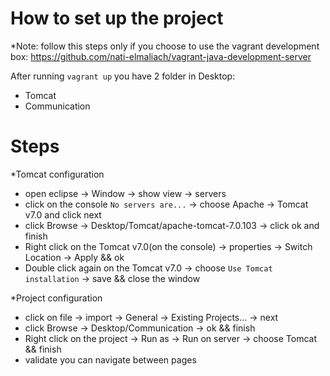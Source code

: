 # How to set up the project

*Note: follow this steps only if you choose to use the vagrant development box: https://github.com/nati-elmaliach/vagrant-java-development-server

After running `vagrant up` you have 2 folder in Desktop: 
- Tomcat
- Communication

# Steps

*Tomcat configuration
- open eclipse -> Window -> show view -> servers
- click on the console `No servers are...` -> choose Apache -> Tomcat v7.0 and click next
- click Browse -> Desktop/Tomcat/apache-tomcat-7.0.103 -> click ok and finish
- Right click on the Tomcat v7.0(on the console) -> properties -> Switch Location -> Apply && ok  
- Double click again on the Tomcat v7.0 -> choose `Use Tomcat installation` -> save && close the window

*Project configuration
- click on file -> import -> General -> Existing Projects... -> next
- click Browse -> Desktop/Communication -> ok && finish
- Right click on the project -> Run as -> Run on server -> choose Tomcat && finish
- validate you can navigate between pages



